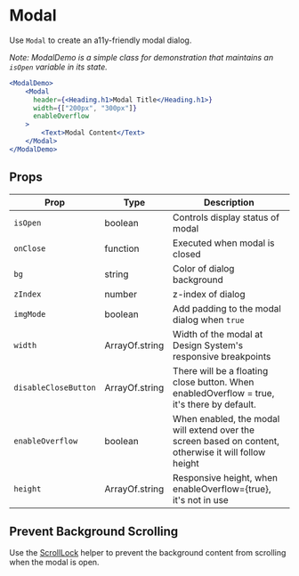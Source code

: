 # Modal

Use `Modal` to create an a11y-friendly modal dialog.

_Note: ModalDemo is a simple class for demonstration that maintains an `isOpen` variable in its state._

```.jsx
<ModalDemo>
    <Modal
      header={<Heading.h1>Modal Title</Heading.h1>}
      width={["200px", "300px"]}
      enableOverflow
    >
        <Text>Modal Content</Text>
    </Modal>
</ModalDemo>
```

## Props

| Prop                 | Type           | Description                                                                                           |
| -------------------- | -------------- | ----------------------------------------------------------------------------------------------------- |
| `isOpen`             | boolean        | Controls display status of modal                                                                      |
| `onClose`            | function       | Executed when modal is closed                                                                         |
| `bg`                 | string         | Color of dialog background                                                                            |
| `zIndex`             | number         | z-index of dialog                                                                                     |
| `imgMode`            | boolean        | Add padding to the modal dialog when `true`                                                           |
| `width`              | ArrayOf.string | Width of the modal at Design System's responsive breakpoints                                          |
| `disableCloseButton` | ArrayOf.string | There will be a floating close button. When enabledOverflow = true, it's there by default.            |
| `enableOverflow`     | boolean        | When enabled, the modal will extend over the screen based on content, otherwise it will follow height |
| `height`             | ArrayOf.string | Responsive height, when enableOverflow={true}, it's not in use                                        |

## Prevent Background Scrolling

Use the [ScrollLock](/ScrollLock) helper
to prevent the background content from scrolling when the modal is open.
